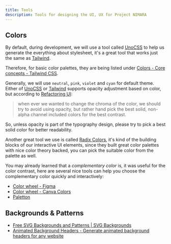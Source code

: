 ```yaml
---
title: Tools
description: Tools for designing the UI, UX for Project NIMARA
---
```


## Colors

By default, during development, we will use a tool called [UnoCSS](https://unocss.dev) to help us generate the everything about stylesheet, it's a great tool that works just the same as [Tailwind](https://tailwindcss.com).

Therefore, for basic color palettes, they are being listed under [Colors - Core concepts - Tailwind CSS](https://tailwindcss.com/docs/colors).

Generally, we will use `neutral`, `pink`, `violet` and `cyan` for default theme. Either of [UnoCSS](https://unocss.dev) or [Tailwind](https://tailwindcss.com) supports opacity adjustment based on color, but according to [Refactoring UI](https://refactoringui.com/):

> when ever we wanted to change the chroma of the color, we should try to avoid using opacity, but rather hand pick the best solid, non-alpha channel included colors for the best contrast.

So, unless opacity is part of the typography design, please try to pick a best solid color for better readability.

Another great tool we use is called [Radix Colors](https://www.radix-ui.com/colors), it's kind of the building blocks of our interactive UI elements, since they built great color palettes with nice color theory backed, you can pick the suitable color from the palette as well.

You may already learned that a _complementary color_ is, it was useful for the color contrast, here are several nice tools can help you choose the complementary color quickly and interactively:

- [Color wheel - Figma](https://www.figma.com/color-wheel/)
- [Color wheel - Canva Colors](https://www.canva.com/colors/color-wheel/)
- [Paletton](https://paletton.com/#uid=55v1e0kk-p26VFOfrvbqEdSDDbg)

## Backgrounds & Patterns

- [Free SVG Backgrounds and Patterns | SVG Backgrounds](https://www.svgbackgrounds.com/set/free-svg-backgrounds-and-patterns/)
- [Animated Background Headers - Generate animated background headers for any website](https://www.finisher.co/lab/header/)
